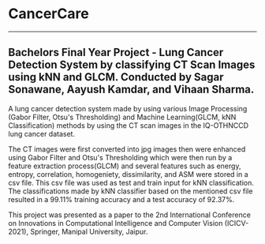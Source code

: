 # CancerCare
----------------------------------------------------------------------------------
Bachelors Final Year Project - Lung Cancer Detection System by classifying CT Scan Images using kNN and GLCM.
Conducted by Sagar Sonawane, Aayush Kamdar, and Vihaan Sharma. 
----------------------------------------------------------------------------------
A lung cancer detection system made by using various Image Processing (Gabor Filter, Otsu's Thresholding) and Machine Learning(GLCM, kNN Classification) methods by using the CT scan images in the IQ-OTHNCCD lung cancer dataset.

The CT images were first converted into jpg images then were enhanced using Gabor Filter and Otsu's Thresholding which were then run by a feature extraction process(GLCM) and several features such as energy, entropy, correlation, homogeniety, dissimilarity, and ASM were stored in a csv file. This csv file was used as test and train input for kNN classification. The classifications made by kNN classifier based on the mentioned csv file resulted in a 99.11% training accuracy and a test accuracy of 92.37%.

This project was presented as a paper to the 2nd International Conference on Innovations in Computational Intelligence and Computer Vision (ICICV-2021), Springer, Manipal University, Jaipur. 
